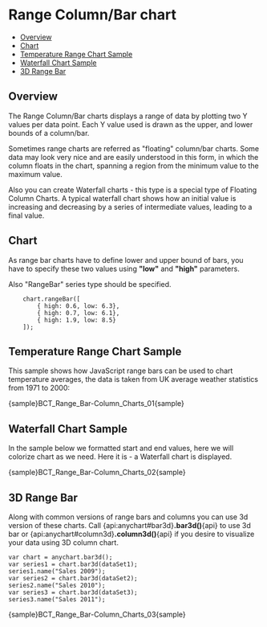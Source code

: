 # Range Column/Bar chart
                                                                         
* [Overview](#overview)
* [Chart](#chart)
* [Temperature Range Chart Sample](#temperature_range_chart_sample)
* [Waterfall Chart Sample](#waterfall_chart_sample)
* [3D Range Bar](#3d_range_bar)
<!-- * [Configuration](#configuration)-->

## Overview

The Range Column/Bar charts displays a range of data by plotting two Y values per data point. Each Y value used is drawn as the upper, and lower bounds of a column/bar.
  
  
Sometimes range charts are referred as "floating" column/bar charts. Some data may look very nice and are easily understood in this form, in which the column floats in the chart, spanning a region from the minimum value to the maximum value.
  
  
Also you can create Waterfall charts - this type is a special type of Floating Column Charts. A typical waterfall chart shows how an initial value is increasing and decreasing by a series of intermediate values, leading to a final value.

## Chart

As range bar charts have to define lower and upper bound of bars, you have to specify these two values using **"low"** and **"high"** parameters.
  
  
Also "RangeBar" series type should be specified.

```
    chart.rangeBar([
        { high: 0.6, low: 6.3},
        { high: 0.7, low: 6.1},
        { high: 1.9, low: 8.5}
    ]);
```

## Temperature Range Chart Sample

This sample shows how JavaScript range bars can be used to chart temperature averages, the data is taken from UK average weather statistics from 1971 to 2000:

{sample}BCT_Range\_Bar-Column\_Charts\_01{sample}

## Waterfall Chart Sample

In the sample below we formatted start and end values, here we will colorize chart as we need. Here it is - a Waterfall chart is displayed.

{sample}BCT_Range\_Bar-Column\_Charts\_02{sample}

## 3D Range Bar

Along with common versions of range bars and columns you can use 3d version of these charts. Call {api:anychart#bar3d}**.bar3d()**{api} to use 3d bar or {api:anychart#column3d}**.column3d()**{api} if you desire to visualize your data using 3D column chart.

```
var chart = anychart.bar3d();
var series1 = chart.bar3d(dataSet1);
series1.name("Sales 2009");
var series2 = chart.bar3d(dataSet2);
series2.name("Sales 2010");
var series3 = chart.bar3d(dataSet3);
series3.name("Sales 2011");
```

{sample}BCT_Range\_Bar-Column\_Charts\_03{sample}

<!--
<a name="configuration"/>
## Configuration

All range charts are configured and tuned almost the same way as usual Bar or Column charts, with the only difference: as we have to tell a starting and an ending points to Y-axis, we have two tooltips, two labels and two markers.

So, to configure them we define chart as chart.rangeBar node and <bar_style>. <range_bar_series> contains <start_point> and <end_point> nodes that hold tooltip, label and marker settings for the starting and the ending points.

For example, we want to change markers to "Star" for all range bar series on the chart, for both start and end:

XML Syntax
XML Code
Plain code
01
<range_bar_series>
02
  <start_point>
03
    <marker_settings enabled="True">
04
      <marker type="Star5" size="20" />
05
    </marker_settings>
06
  </start_point>
07
  <end_point>
08
    <marker_settings enabled="True">
09
      <marker type="Star5" size="20" />
10
    </marker_settings>
11
  </end_point>
12
</range_bar_series>
Here is the result of application of these settings to the waterfall chart sample data:

Live Sample:  Sample Range chart - Waterfall chart with markers

to top

Some range bar settings can be moved to a style definition, and this style can be applied to the certain point - not a series.

Style named "Balance" definition may look like that:

XML Syntax
XML Code
Plain code
01
<range_bar_style name="Starring">
02
  <fill color="Blue" />
03
  <hatch_fill enabled="True" />
04
</range_bar_style>
To apply this style to the certain point we specify its name in it:

XML Syntax
XML Code
Plain code
01
<point name="Balance" start="0" end="60" style="Balance" />
And again, here is a sample resulting chart:

Live Sample:  Sample Range chart - Waterfall chart with style
-->
